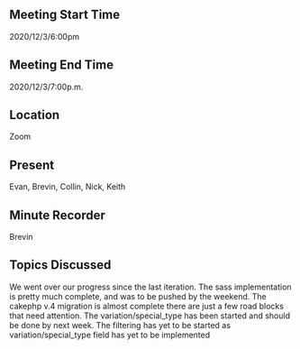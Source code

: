 ## Meeting Start Time  
2020/12/3/6:00pm

## Meeting End Time  
2020/12/3/7:00p.m.

## Location  
Zoom

## Present  
Evan, Brevin, Collin, Nick, Keith

## Minute Recorder  
Brevin

## Topics Discussed  
We went over our progress since the last iteration.
The sass implementation is pretty much complete, and was to be pushed by the weekend.
The cakephp v.4 migration is almost complete there are just a few road blocks that need attention.
The variation/special_type has been started and should be done by next week.
The filtering has yet to be started as variation/special_type field has yet to be implemented
